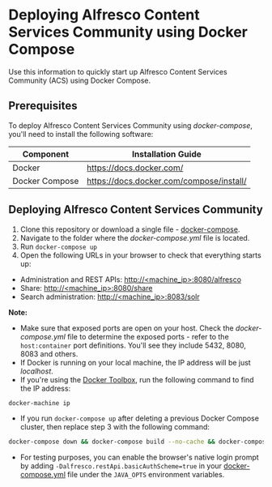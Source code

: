 # Deploying Alfresco Content Services Community using Docker Compose

Use this information to quickly start up Alfresco Content Services Community (ACS) using Docker Compose.

## Prerequisites

To deploy Alfresco Content Services Community using _docker-compose_, you'll need to install the following software:

| Component      | Installation Guide |
| ---------------| ------------------ |
| Docker         | https://docs.docker.com/ |
| Docker Compose | https://docs.docker.com/compose/install/ |

<!--## Structure-->
<!-- CREATE DIAGRAM?
![Docker Compose Deployment Components](./diagrams/docker-compose/docker-compose-components.png)-->

## Deploying Alfresco Content Services Community
1. Clone this repository or download a single file - [docker-compose](../docker-compose/docker-compose.yml).
2. Navigate to the folder where the _docker-compose.yml_ file is located.
3. Run ```docker-compose up```
4. Open the following URLs in your browser to check that everything starts up:
* Administration and REST APIs: [http://<machine_ip>:8080/alfresco](http://localhost:8080/alfresco)
* Share: [http://<machine_ip>:8080/share](http://localhost:8080/share)
* Search administration: [http://<machine_ip>:8083/solr](http://localhost:8083/solr)

**Note:**
* Make sure that exposed ports are open on your host. Check the _docker-compose.yml_ file to determine the exposed ports - refer to the ```host:container``` port definitions. You'll see they include 5432, 8080, 8083 and others.
* If Docker is running on your local machine, the IP address will be just _localhost_.
* If you're using the [Docker Toolbox](https://docs.docker.com/toolbox/toolbox_install_windows), run the following command to find the IP address:
```bash
docker-machine ip
```
* If you run ```docker-compose up``` after deleting a previous Docker Compose cluster, then replace step 3 with the following command:
```bash
docker-compose down && docker-compose build --no-cache && docker-compose up
```
* For testing purposes, you can enable the browser's native login prompt by adding `-Dalfresco.restApi.basicAuthScheme=true` in your [docker-compose.yml](../docker-compose/docker-compose.yml) file under the `JAVA_OPTS` environment variables.
